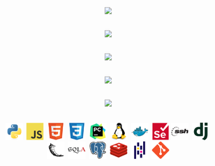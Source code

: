 <div id="header" align="center">
    <img src="https://media.giphy.com/media/M9gbBd9nbDrOTu1Mqx/giphy.gif" width="100" />
</div>
<br><br>

<div id="main" align="center">
    <div>
        <img src="https://github-readme-stats.vercel.app/api/top-langs/?username=FastCodeProfile&theme&layout=compact&theme=vision-friendly-dark">
    </div>
    <br><br>
    <div>
        <img src="https://www.codewars.com/users/%D0%9F%D1%80%D0%BE%D1%84%D0%B8%D0%BB%20FastCode/badges/large">
    </div>
    <br><br>
    <picture>
        <source srcset="https://github-readme-stats.vercel.app/api?username=FastCodeProfile&show_icons=true&theme=dark"
            media="(prefers-color-scheme: dark)" />
        <source srcset="https://github-readme-stats.vercel.app/api?username=FastCodeProfile&show_icons=true"
            media="(prefers-color-scheme: light), (prefers-color-scheme: no-preference)" />
        <img src="https://github-readme-stats.vercel.app/api?username=FastCodeProfile&show_icons=true" />
    </picture>
    <br><br><br>
    <div>
        <img src="https://github-readme-streak-stats.herokuapp.com/?user=FastCodeProfile&theme=dark&background=000000">
    </div>
</div>
<br><br>
<div id="footer" align="center">
    <img src="https://github.com/devicons/devicon/blob/master/icons/python/python-original.svg" title="Python"
        alt="Python" width="40" height="40" />&nbsp;
    <img src="https://github.com/devicons/devicon/blob/master/icons/javascript/javascript-original.svg"
        title="JavaScript" alt="JavaScript" width="40" height="40" />&nbsp;
    <img src="https://github.com/devicons/devicon/blob/master/icons/html5/html5-original.svg" title="HTML5" alt="HTML"
        width="40" height="40" />&nbsp;
    <img src="https://github.com/devicons/devicon/blob/master/icons/css3/css3-original.svg" title="CSS3" alt="CSS"
        width="40" height="40" />&nbsp;
    <img src="https://github.com/devicons/devicon/blob/master/icons/pycharm/pycharm-original.svg" title="PyCharm"
        alt="PyCharm" width="40" height="40" />&nbsp;
    <img src="https://github.com/devicons/devicon/blob/master/icons/linux/linux-original.svg" title="Linux" alt="Linux"
        width="40" height="40" />&nbsp;
    <img src="https://github.com/devicons/devicon/blob/master/icons/docker/docker-original.svg" title="Docker"
        alt="Docker" width="40" height="40" />&nbsp;
    <img src="https://github.com/devicons/devicon/blob/master/icons/selenium/selenium-original.svg" title="Git"
        **alt="Git" width="40" height="40" />
    <img src="https://github.com/devicons/devicon/blob/master/icons/ssh/ssh-original-wordmark.svg" title="SSH" alt="SSH"
        width="40" height="40" />&nbsp;
    <img src="https://github.com/devicons/devicon/blob/master/icons/django/django-plain.svg" title="Django" alt="Django"
        width="40" height="40" />&nbsp;
    <img src="https://github.com/devicons/devicon/blob/master/icons/flask/flask-original.svg" title="Flask" alt="Flask"
        width="40" height="40" />&nbsp;
    <img src="https://github.com/devicons/devicon/blob/master/icons/sqlalchemy/sqlalchemy-original.svg"
        title="SQLalchemy" alt="SQLalchemy" width="40" height="40" />&nbsp;
    <img src="https://github.com/devicons/devicon/blob/master/icons/postgresql/postgresql-original.svg"
        title="PostgreSQL" alt="PostgreSQL" width="40" height="40" />&nbsp;
    <img src="https://github.com/devicons/devicon/blob/master/icons/redis/redis-original.svg" title="Redis" alt="Redis"
        width="40" height="40" />&nbsp;
    <img src="https://github.com/devicons/devicon/blob/master/icons/pandas/pandas-original.svg" title="Pandas"
        alt="Pandas" width="40" height="40" />&nbsp;
    <img src="https://github.com/devicons/devicon/blob/master/icons/git/git-original.svg" title="Git" **alt="Git"
        width="40" height="40" />
</div>
